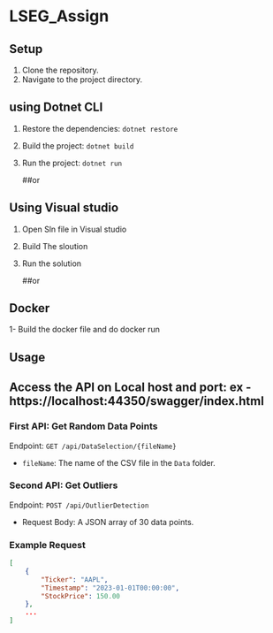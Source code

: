 # LSEG_Assign


## Setup

1. Clone the repository.
2. Navigate to the project directory.
   
## using Dotnet CLI  
1. Restore the dependencies: `dotnet restore`
2. Build the project: `dotnet build`
3. Run the project: `dotnet run`

   ##or
   
## Using Visual studio
1. Open Sln file in Visual studio
2. Build The sloution
3. Run the solution

    ##or
   
## Docker
1- Build the docker file and do docker run



## Usage
## Access the API on Local host and port: ex - https://localhost:44350/swagger/index.html

### First API: Get Random Data Points

Endpoint: `GET /api/DataSelection/{fileName}`

- `fileName`: The name of the CSV file in the `Data` folder.

### Second API: Get Outliers

Endpoint: `POST /api/OutlierDetection`

- Request Body: A JSON array of 30 data points.

### Example Request

```json
[
    {
        "Ticker": "AAPL",
        "Timestamp": "2023-01-01T00:00:00",
        "StockPrice": 150.00
    },
    ...
]
